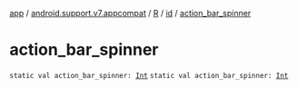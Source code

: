 [app](../../../index.md) / [android.support.v7.appcompat](../../index.md) / [R](../index.md) / [id](index.md) / [action_bar_spinner](./action_bar_spinner.md)

# action_bar_spinner

`static val action_bar_spinner: `[`Int`](https://kotlinlang.org/api/latest/jvm/stdlib/kotlin/-int/index.html)
`static val action_bar_spinner: `[`Int`](https://kotlinlang.org/api/latest/jvm/stdlib/kotlin/-int/index.html)